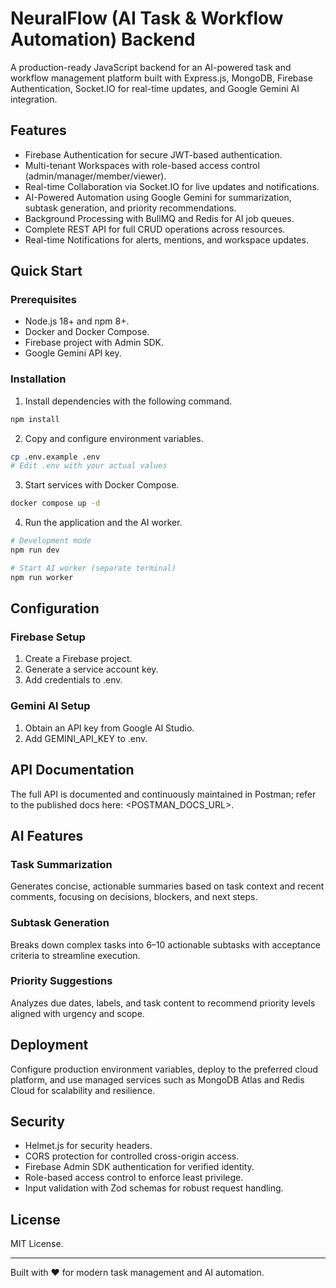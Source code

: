 # NeuralFlow (AI Task \& Workflow Automation) Backend

A production-ready JavaScript backend for an AI-powered task and workflow management platform built with Express.js, MongoDB, Firebase Authentication, Socket.IO for real-time updates, and Google Gemini AI integration.

## Features

- Firebase Authentication for secure JWT-based authentication.
- Multi-tenant Workspaces with role-based access control (admin/manager/member/viewer).
- Real-time Collaboration via Socket.IO for live updates and notifications.
- AI-Powered Automation using Google Gemini for summarization, subtask generation, and priority recommendations.
- Background Processing with BullMQ and Redis for AI job queues.
- Complete REST API for full CRUD operations across resources.
- Real-time Notifications for alerts, mentions, and workspace updates.

## Quick Start

### Prerequisites

- Node.js 18+ and npm 8+.
- Docker and Docker Compose.
- Firebase project with Admin SDK.
- Google Gemini API key.

### Installation

1. Install dependencies with the following command.

```bash
npm install
```

2. Copy and configure environment variables.

```bash
cp .env.example .env
# Edit .env with your actual values
```

3. Start services with Docker Compose.

```bash
docker compose up -d
```

4. Run the application and the AI worker.

```bash
# Development mode
npm run dev

# Start AI worker (separate terminal)
npm run worker
```

## Configuration

### Firebase Setup

1. Create a Firebase project.
2. Generate a service account key.
3. Add credentials to .env.

### Gemini AI Setup

1. Obtain an API key from Google AI Studio.
2. Add GEMINI_API_KEY to .env.

## API Documentation

The full API is documented and continuously maintained in Postman; refer to the published docs here: <POSTMAN_DOCS_URL>.

## AI Features

### Task Summarization

Generates concise, actionable summaries based on task context and recent comments, focusing on decisions, blockers, and next steps.

### Subtask Generation

Breaks down complex tasks into 6–10 actionable subtasks with acceptance criteria to streamline execution.

### Priority Suggestions

Analyzes due dates, labels, and task content to recommend priority levels aligned with urgency and scope.

## Deployment

Configure production environment variables, deploy to the preferred cloud platform, and use managed services such as MongoDB Atlas and Redis Cloud for scalability and resilience.

## Security

- Helmet.js for security headers.
- CORS protection for controlled cross-origin access.
- Firebase Admin SDK authentication for verified identity.
- Role-based access control to enforce least privilege.
- Input validation with Zod schemas for robust request handling.

## License

MIT License.

---

Built with ❤ for modern task management and AI automation.
